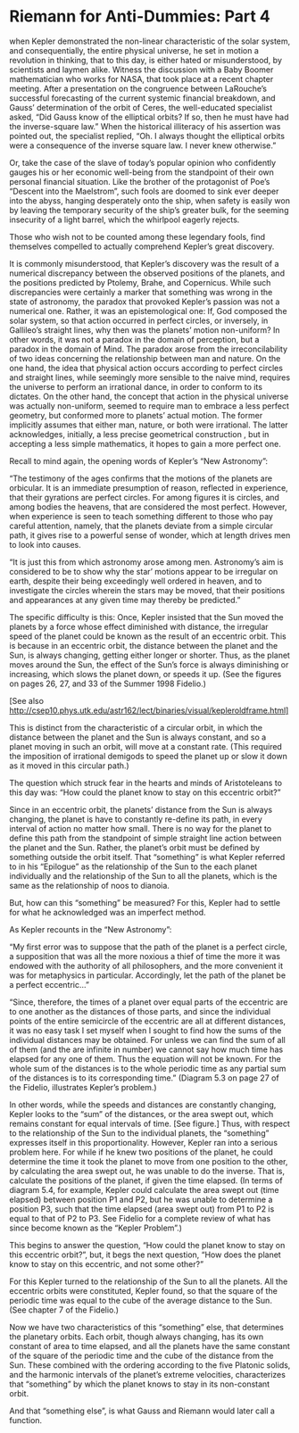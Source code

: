 # Riemann for Anti-Dummies: Part 4

when Kepler demonstrated the non-linear characteristic of the solar system, and consequentially, the entire physical universe, he set in motion a revolution in thinking, that to this day, is either hated or misunderstood, by scientists and laymen alike. Witness the discussion with a Baby Boomer mathematician who works for NASA, that took place at a recent chapter meeting. After a presentation on the congruence between LaRouche’s successful forecasting of the current systemic financial breakdown, and Gauss’ determination of the orbit of Ceres, the well-educated specialist asked, “Did Gauss know of the elliptical orbits? If so, then he must have had the inverse-square law.” When the historical illiteracy of his assertion was pointed out, the specialist replied, “Oh. I always thought the elliptical orbits were a consequence of the inverse square law. I never knew otherwise.”

Or, take the case of the slave of today’s popular opinion who confidently gauges his or her economic well-being from the standpoint of their own personal financial situation. Like the brother of the protagonist of Poe’s “Descent into the Maelstrom”, such fools are doomed to sink ever deeper into the abyss, hanging desperately onto the ship, when safety is easily won by leaving the temporary security of the ship’s greater bulk, for the seeming insecurity of a light barrel, which the whirlpool eagerly rejects.

Those who wish not to be counted among these legendary fools, find themselves compelled to actually comprehend Kepler’s great discovery.

It is commonly misunderstood, that Kepler’s discovery was the result of a numerical discrepancy between the observed positions of the planets, and the positions predicted by Ptolemy, Brahe, and Copernicus. While such discrepancies were certainly a marker that something was wrong in the state of astronomy, the paradox that provoked Kepler’s passion was not a numerical one. Rather, it was an epistemological one: If, God composed the solar system, so that action occurred in perfect circles, or inversely, in Gallileo’s straight lines, why then was the planets’ motion non-uniform? In other words, it was not a paradox in the domain of perception, but a paradox in the domain of Mind. The paradox arose from the irreconcilability of two ideas concerning the relationship between man and nature. On the one hand, the idea that physical action occurs according to perfect circles and straight lines, while seemingly more sensible to the naive mind, requires the universe to perform an irrational dance, in order to conform to its dictates. On the other hand, the concept that action in the physical universe was actually non-uniform, seemed to require man to embrace a less perfect geometry, but conformed more to planets’ actual motion. The former implicitly assumes that either man, nature, or both were irrational. The latter acknowledges, initially, a less precise geometrical construction , but in accepting a less simple mathematics, it hopes to gain a more perfect one.

Recall to mind again, the opening words of Kepler’s “New Astronomy”:

“The testimony of the ages confirms that the motions of the planets are orbicular. It is an immediate presumption of reason, reflected in experience, that their gyrations are perfect circles. For among figures it is circles, and among bodies the heavens, that are considered the most perfect. However, when experience is seen to teach something different to those who pay careful attention, namely, that the planets deviate from a simple circular path, it gives rise to a powerful sense of wonder, which at length drives men to look into causes.

“It is just this from which astronomy arose among men. Astronomy’s aim is considered to be to show why the star’ motions appear to be irregular on earth, despite their being exceedingly well ordered in heaven, and to investigate the circles wherein the stars may be moved, that their positions and appearances at any given time may thereby be predicted.”

The specific difficulty is this: Once, Kepler insisted that the Sun moved the planets by a force whose effect diminished with distance, the irregular speed of the planet could be known as the result of an eccentric orbit. This is because in an eccentric orbit, the distance between the planet and the Sun, is always changing, getting either longer or shorter. Thus, as the planet moves around the Sun, the effect of the Sun’s force is always diminishing or increasing, which slows the planet down, or speeds it up. (See the figures on pages 26, 27, and 33 of the Summer 1998 Fidelio.)

[See also http://csep10.phys.utk.edu/astr162/lect/binaries/visual/kepleroldframe.html]

This is distinct from the characteristic of a circular orbit, in which the distance between the planet and the Sun is always constant, and so a planet moving in such an orbit, will move at a constant rate. (This required the imposition of irrational demigods to speed the planet up or slow it down as it moved in this circular path.)

The question which struck fear in the hearts and minds of Aristoteleans to this day was: “How could the planet know to stay on this eccentric orbit?”

Since in an eccentric orbit, the planets’ distance from the Sun is always changing, the planet is have to constantly re-define its path, in every interval of action no matter how small. There is no way for the planet to define this path from the standpoint of simple straight line action between the planet and the Sun. Rather, the planet’s orbit must be defined by something outside the orbit itself. That “something” is what Kepler referred to in his “Epilogue” as the relationship of the Sun to the each planet individually and the relationship of the Sun to all the planets, which is the same as the relationship of noos to dianoia.

But, how can this “something” be measured? For this, Kepler had to settle for what he acknowledged was an imperfect method.

As Kepler recounts in the “New Astronomy”:

“My first error was to suppose that the path of the planet is a perfect circle, a supposition that was all the more noxious a thief of time the more it was endowed with the authority of all philosophers, and the more convenient it was for metaphysics in particular. Accordingly, let the path of the planet be a perfect eccentric…”

“Since, therefore, the times of a planet over equal parts of the eccentric are to one another as the distances of those parts, and since the individual points of the entire semicircle of the eccentric are all at different distances, it was no easy task I set myself when I sought to find how the sums of the individual distances may be obtained. For unless we can find the sum of all of them (and the are infinite in number) we cannot say how much time has elapsed for any one of them. Thus the equation will not be known. For the whole sum of the distances is to the whole periodic time as any partial sum of the distances is to its corresponding time.” (Diagram 5.3 on page 27 of the Fidelio, illustrates Kepler’s problem.)

In other words, while the speeds and distances are constantly changing, Kepler looks to the “sum” of the distances, or the area swept out, which remains constant for equal intervals of time. [See figure.] Thus, with respect to the relationship of the Sun to the individual planets, the “something” expresses itself in this proportionality. However, Kepler ran into a serious problem here. For while if he knew two positions of the planet, he could determine the time it took the planet to move from one position to the other, by calculating the area swept out, he was unable to do the inverse. That is, calculate the positions of the planet, if given the time elapsed. (In terms of diagram 5.4, for example, Kepler could calculate the area swept out (time elapsed) between position P1 and P2, but he was unable to determine a position P3, such that the time elapsed (area swept out) from P1 to P2 is equal to that of P2 to P3. See Fidelio for a complete review of what has since become known as the “Kepler Problem”.)

This begins to answer the question, “How could the planet know to stay on this eccentric orbit?”, but, it begs the next question, “How does the planet know to stay on this eccentric, and not some other?”

For this Kepler turned to the relationship of the Sun to all the planets. All the eccentric orbits were constituted, Kepler found, so that the square of the periodic time was equal to the cube of the average distance to the Sun. (See chapter 7 of the Fidelio.)

Now we have two characteristics of this “something” else, that determines the planetary orbits. Each orbit, though always changing, has its own constant of area to time elapsed, and all the planets have the same constant of the square of the periodic time and the cube of the distance from the Sun. These combined with the ordering according to the five Platonic solids, and the harmonic intervals of the planet’s extreme velocities, characterizes that “something” by which the planet knows to stay in its non-constant orbit.

And that “something else”, is what Gauss and Riemann would later call a function.